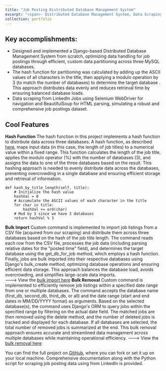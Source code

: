 ```yaml
---
title: "Job Posting Distributed Database Management System"
excerpt: "<span>- Distributed Database Management System, Data Scraping, Custom Hash Partitioning</span><br/>- Python, Django, MySQL, Selenium WebDriver, BeautifulSoup<br/><br/>Developed a Django-based Distributed Database Management System for job postings from scratch, utilizing a custom hash function to partition data across 3 MySQL databases. The dataset was obtained by scraping LinkedIn Jobs using Selenium WebDriver for automated navigation and BeautifulSoup for HTML parsing.<br/><img src='/images/django.PNG'>"
collection: portfolio
---
```


Key accomplishments:
---
- Designed and implemented a Django-based Distributed Database Management System from scratch, optimizing data handling for job postings through efficient, custom data partitioning across three MySQL databases.
- The hash function for partitioning was calculated by adding up the ASCII values of all characters in the title, then applying a modulo operation by 3 (to match the number of databases) to determine the target database . This approach distributes data evenly and reduces retrieval time by ensuring balanced database loads.
- Data scraping from LinkedIn Jobs using Selenium WebDriver for navigation and BeautifulSoup for HTML parsing, simulating a robust and comprehensive job postings dataset.

Cool Features
---
**Hash Function**
The hash function in this project implements a hash function to distribute data across three databases. A hash function, as described <a href="https://pages.cs.wisc.edu/~siff/CS367/Notes/hash.html" target="_blank">here</a>, maps input data (in this case, the length of job titles) to a numerical value within a fixed range. This function calculates the length of the job title, applies the modulo operator (%) with the number of databases (3), and assigns the data to one of the three databases based on the result. This hashing approach is needed to evenly distribute data across the databases, preventing overcrowding in a single database and ensuring efficient storage and retrieval of information.  
```
def hash_by_title_length(self, title):
    # Initialize the hash value
    hashVal = 0
    # Accumulate the ASCII values of each character in the title
    for char in title:
        hashVal += ord(char)
    # Mod by 3 since we have 3 databases
    return hashVal % 3
```
**Bulk Import**
Custom command is implemented to import job listings from a CSV file (acquired from our scraping) and distribute them across three databases based on the hash of the job title length. The command reads each row from the CSV file, processes the job data (including parsing relative dates for the "posted time" field), and determines the target database using the get_db_for_job method, which employs a hash function. Finally, jobs are bulk imported into their respective databases using Django's bulk_create method, optimizing database operations and ensuring efficient data storage. This approach balances the database load, avoids overcrowding, and simplifies large-scale data imports.  
---> View the <a href="https://github.com/kikossik/Job-Posting-Distributed-Database-Management-System/blob/main/django_project/blog/management/commands/import_jobs.py" target="_blank">bulk import here</a>
**Bulk Removal**
Custom command is implemented to efficiently remove job listings within a specified date range from one or multiple databases. The command accepts the database name (first_db, second_db, third_db, or all) and the date range (start and end dates in MM/DD/YYYY format) as arguments. Based on the selected database(s), the command uses Django's ORM to query jobs within the specified range by filtering on the actual date field. The matched jobs are then removed using the delete method, and the number of deleted jobs is tracked and displayed for each database. If all databases are selected, the total number of removed jobs is summarized at the end. This bulk removal approach ensures accurate and streamlined data management across multiple databases while maintaining operational efficiency.
---> View the <a href="https://github.com/kikossik/Job-Posting-Distributed-Database-Management-System/blob/main/django_project/blog/management/commands/remove_jobs.py" target="_blank">bulk removal here</a>  


You can find the full project on <a href="https://github.com/kikossik/Job-Posting-Distributed-Database-Management-System" target="_blank">GitHub</a>, where you can fork or set it up on your local machine. Comprehensive documentation along with the Python script for scraping job posting data using from LinkedIn is provided.  